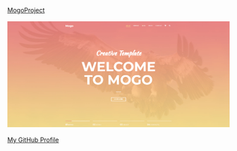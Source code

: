 <a href="https://losecontro1.github.io/MogoProject/">MogoProject</a><br><br>
<img src="screenshot/Coverwebsite.png"></a><br><br>
[My GitHub Profile](https://github.com/losecontro1 'Samuel Woods GitHub')

